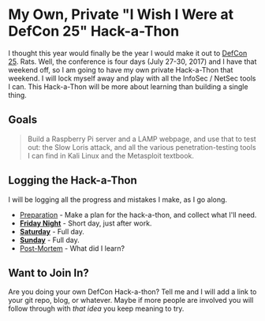 # My Own, Private "I Wish I Were at DefCon 25" Hack-a-Thon

I thought this year would finally be the year I would make it out to [DefCon 25](https://defcon.org/html/defcon-25/dc-25-index.html).  Rats.  Well, the conference is four days (July 27-30, 2017) and I have that weekend off, so I am going to have my own private Hack-a-Thon that weekend.  I will lock myself away and play with all the InfoSec / NetSec tools I can.  This Hack-a-Thon will be more about learning than building a single thing.


## Goals

> Build a Raspberry Pi server and a LAMP webpage, and use that to test out: the Slow Loris attack, and all the various penetration-testing tools I can find in Kali Linux and the Metasploit textbook.


## Logging the Hack-a-Thon

I will be logging all the progress and mistakes I make, as I go along.

* [Preparation](logs/early_prep.md) - Make a plan for the hack-a-thon, and collect what I'll need.
* **[Friday Night](logs/friday.md)** - Short day, just after work.
* **[Saturday](logs/saturday.md)** - Full day.
* **[Sunday](logs/sunday.md)** - Full day.
* [Post-Mortem](logs/the_post_mortem.md) - What did I learn?


## Want to Join In?

Are you doing your own DefCon Hack-a-thon?  Tell me and I will add a link to your git repo, blog, or whatever.  Maybe if more people are involved you will follow through with *that idea* you keep meaning to try.
